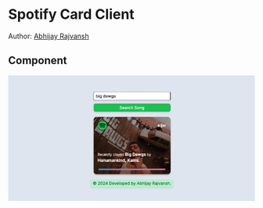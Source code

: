 # Spotify Card Client

Author: [Abhijay Rajvansh](https://abhijayrajvansh.com)

## Component

![Sample](public/images/big-dawgs.png)